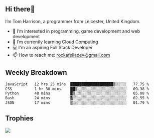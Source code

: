## Hi there👋
I’m Tom Harrison, a programmer from Leicester, United Kingdom.
- 👀 I’m interested in programming, game development and web development
- 🌱 I’m currently learning Cloud Computing
- 💻 I'm an aspiring Full Stack Developer
- 📫 How to reach me: [rockafelladev@gmail.com](rockafelladev@gmail.com)

## Weekly Breakdown

<!--START_SECTION:waka-->

```txt
JavaScript   12 hrs 25 mins  ███████████████████▒░░░░░   77.75 %
CSS          1 hr 30 mins    ██▒░░░░░░░░░░░░░░░░░░░░░░   09.38 %
Python       48 mins         █▒░░░░░░░░░░░░░░░░░░░░░░░   05.08 %
Bash         24 mins         ▓░░░░░░░░░░░░░░░░░░░░░░░░   02.55 %
JSON         17 mins         ▒░░░░░░░░░░░░░░░░░░░░░░░░   01.79 %
```

<!--END_SECTION:waka-->

## Trophies

<img src="https://github-profile-trophy.vercel.app/?username=TomHarrison001&theme=nord&no-frame=true&margin-w=10&column=7" />
